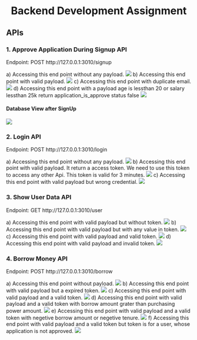 <center><h1>Backend Development Assignment</h1></center>
<h2>APIs</h2>
<h3>1. Approve Application During Signup API</h3>
Endpoint: POST http://127.0.0.1:3010/signup

a) Accessing this end point without any payload.
<img src="https://github.com/Ananya-Mondal/Froker_Assignment1_Backend_Development/blob/main/img1.png" />
b) Accessing this end point with valid payload.
<img src="https://github.com/Ananya-Mondal/Froker_Assignment1_Backend_Development/blob/main/img2.png" />
c) Accessing this end point with duplicate email.
<img src="https://github.com/Ananya-Mondal/Froker_Assignment1_Backend_Development/blob/main/img3.png" />
d) Accessing this end point with a payload age is lessthan 20 or salary lessthan 25k return application_is_approve status false
<img src="https://github.com/Ananya-Mondal/Froker_Assignment1_Backend_Development/blob/main/img4.png" />

<h4>Database View after SignUp</h4>
<img src="https://github.com/Ananya-Mondal/Froker_Assignment1_Backend_Development/blob/main/img19.png" />

<h3>2. Login API</h3>
Endpoint: POST http://127.0.0.1:3010/login

a) Accessing this end point without any payload.
<img src="https://github.com/Ananya-Mondal/Froker_Assignment1_Backend_Development/blob/main/img5.png" />
b) Accessing this end point with valid payload. It return a access token. We need to use this token to access any other Api. This token is valid for 3 minutes.
<img src="https://github.com/Ananya-Mondal/Froker_Assignment1_Backend_Development/blob/main/img6.png" />
c) Accessing this end point with valid payload but wrong credential.
<img src="https://github.com/Ananya-Mondal/Froker_Assignment1_Backend_Development/blob/main/img7.png" />

<h3>3. Show User Data API </h3>
Endpoint: GET http://127.0.0.1:3010/user

a) Accessing this end point with valid payload but without token.
<img src="https://github.com/Ananya-Mondal/Froker_Assignment1_Backend_Development/blob/main/img8.png" />
b) Accessing this end point with valid payload but with any value in token.
<img src="https://github.com/Ananya-Mondal/Froker_Assignment1_Backend_Development/blob/main/img9.png" />
c) Accessing this end point with valid payload and valid token.
<img src="https://github.com/Ananya-Mondal/Froker_Assignment1_Backend_Development/blob/main/img10.png" />
d) Accessing this end point with valid payload and invalid token.
<img src="https://github.com/Ananya-Mondal/Froker_Assignment1_Backend_Development/blob/main/img11.png" />

<h3>4. Borrow Money API</h3>
Endpoint: POST http://127.0.0.1:3010/borrow

a) Accessing this end point without payload.
<img src="https://github.com/Ananya-Mondal/Froker_Assignment1_Backend_Development/blob/main/img12.png" />
b) Accessing this end point with valid payload but a expired token.
<img src="https://github.com/Ananya-Mondal/Froker_Assignment1_Backend_Development/blob/main/img13.png" />
c) Accessing this end point with valid payload and a valid token.
<img src="https://github.com/Ananya-Mondal/Froker_Assignment1_Backend_Development/blob/main/img14.png" />
d) Accessing this end point with valid payload and a valid token with borrow amount grater than purchasing power amount.
<img src="https://github.com/Ananya-Mondal/Froker_Assignment1_Backend_Development/blob/main/img15.png" />
e) Accessing this end point with valid payload and a valid token with negetive borrow amount or negetive tenure.
<img src="https://github.com/Ananya-Mondal/Froker_Assignment1_Backend_Development/blob/main/img16.png" />
f) Accessing this end point with valid payload and a valid token but token is for a user, whose application is not approved.
<img src="https://github.com/Ananya-Mondal/Froker_Assignment1_Backend_Development/blob/main/img18.png" />
  
